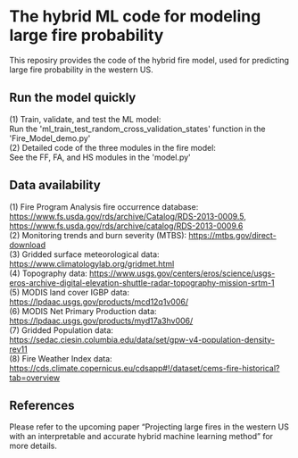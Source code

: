 # The hybrid ML code for modeling large fire probability
This reposiry provides the code of the hybrid fire model, used for predicting large fire probability in the western US.
## Run the model quickly
(1) Train, validate, and test the ML model:  
Run the 'ml_train_test_random_cross_validation_states' function in the 'Fire_Model_demo.py'  
(2) Detailed code of the three modules in the fire model:  
See the FF, FA, and HS modules in the 'model.py'  
## Data availability  
(1) Fire Program Analysis fire occurrence database: https://www.fs.usda.gov/rds/archive/Catalog/RDS-2013-0009.5, https://www.fs.usda.gov/rds/archive/catalog/RDS-2013-0009.6  
(2) Monitoring trends and burn severity (MTBS): https://mtbs.gov/direct-download  
(3) Gridded surface meteorological data: https://www.climatologylab.org/gridmet.html  
(4) Topography data: https://www.usgs.gov/centers/eros/science/usgs-eros-archive-digital-elevation-shuttle-radar-topography-mission-srtm-1  
(5) MODIS land cover IGBP data: https://lpdaac.usgs.gov/products/mcd12q1v006/  
(6) MODIS Net Primary Production data: https://lpdaac.usgs.gov/products/myd17a3hv006/  
(7) Gridded Population data: https://sedac.ciesin.columbia.edu/data/set/gpw-v4-population-density-rev11  
(8) Fire Weather Index data: https://cds.climate.copernicus.eu/cdsapp#!/dataset/cems-fire-historical?tab=overview  
## References  
Please refer to the upcoming paper “Projecting large fires in the western US with an interpretable and accurate hybrid machine learning method” for more details. 
